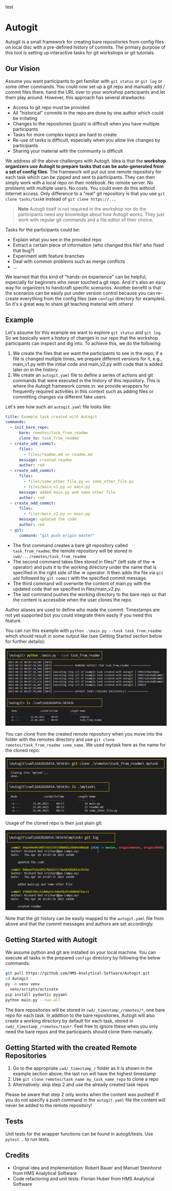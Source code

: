 test
# Autogit

Autogit is a small framework for creating bare repositories from config files on
local disc with a pre-defined history of commits. The primary purpose of this tool
is setting up interactive tasks for git workshops or git tutorials.

## Our Vision

Assume you want participants to get familiar with `git status` or `git log` or
some other commands. You could now set up a git repo and manually add / commit
files there, hand the URL over to your workshop participants and let them play around.
However, this approach has several drawbacks:

- Access to git repo must be provided
- All "historical" commits in the repo are done by one author which could be irritating
- Changes to the repositories (push) is difficult when you have multiple participants
- Tasks for more complex topics are hard to create
- Re-use of tasks is difficult, especially when you allow live changes by participants
- Sharing your material with the community is difficult

We address all the above challenges with Autogit.
Idea is that the **workshop organizers use Autogit to prepare tasks that can be auto-generated from a set of config files**.
The framework will put out one remote repository for each task which can be zipped and sent to participants.
They can then simply work with a local repo on their notebook.
No remote server. No problems with multiple users. No costs.
You could even do this without Internet access. Only difference to a "real"
git repository is that you use `git clone tasks/task0` instead of `git clone https://...`

> **Note**
> Autogit itself is not required in the workshop nor do the participants need any knowledge about how Autogit works. They just work with regular git commands and a file editor of their choice.

Tasks for the participants could be:

- Explain what you see in the provided repo
- Extract a certain piece of information (who changed this file? who fixed that bug?)
- Experiment with feature branches
- Deal with common problems such as merge conflicts
- ...

We learned that this kind of "hands-on experience" can be helpful, especially for beginners who never touched a git repo. And it's also an easy way for organizers to handcraft specific scenarios. Another benefit is that the scenarios can be easily put under version control because you can re-create everything from the config files (see `configs` directory for examples). So it's a great way to share git teaching material with others!

## Example

Let's assume for this example we want to explore `git status` and `git log`. So we basically want a history of changes in our repo that the workshop participants can inspect and dig into. To achieve this, we do the following:

1. We create the files that we want the participants to see in the repo; If a file is changed multiple times, we prepare different versions for it, e.g., main_v1.py with the initial code and main_v2.py with code that is added later on in the history.
2. We create an `autogit.yaml` file to define a series of actions and git commands that were executed in the history of this repository. This is where the Autogit framework comes in: we provide wrappers for frequently required activities in this context such as adding files or committing changes via different fake users.

Let's see how such an `autogit.yaml` file looks like:

```yaml
title: Example task created with Autogit
commands:
  - init_bare_repo:
      bare: remotes/task_from_readme
      clone_to: task_from_readme
  - create_add_commit:
      files:
        - files/readme.md => readme.md
      message: created readme
      author: red
  - create_add_commit:
      files:
        - files/some_other_file.py => some_other_file.py
        - files/main_v1.py => main.py
      message: added main.py and some other file
      author: red
  - create_add_commit:
      files:
        - files/main_v2.py => main.py
      message: updated the code
      author: red
  - git:
      command: "git push origin master"
```

- The first command creates a bare git repository called `task_from_readme`;
  the remote repository will be stored in `cwd/.../remotes/task_from_readme`
- The second command takes files stored in
  files/\* (left side of the => operator) and puts it to the working
  directory under the name that is specified in the right side of the => operator.
  It then adds the file via `git add` followed by `git commit` with the specified commit message.
- The third command will overwrite the content of main.py with
  the updated code that we specified in files/main_v2.py.
- The last command pushes the working directory to the bare repo so that the content
  is accessible when the user clones the repo.

Author aliases are used to define who made the commit.
Timestamps are not yet supported but you could integrate them easily if you need this feature.

You can run this example with `python .\main.py --task task_from_readme` which should result
in some output like (see Getting Started section below for further details):

![Run Autogit](docs/readme_figure.png)

You can clone from the created remote repository when you move into the folder with the remotes directory and use `git clone remotes/task_from_readme some_name`. We used mytask here as the name for the cloned repo:

![Show Result](docs/readme_figure2.png)

Usage of the cloned repo is then just plain git:

![Use Cloned Repo](docs/readme_figure3.png)

Note that the git history can be easily mapped to the `autogit.yaml` file from above and that the commit messages and authors are set accordingly.

## Getting Started with Autogit

We assume python and git are installed on your local machine. You can
execute all tasks in the prepared `configs` directory by following the below commands:

```bash
git pull https://github.com/HMS-Analytical-Software/Autogit.git
cd Autogit
py -m venv venv
. venv/scripts/activate
pip install pydantic pyyaml
python main.py --run-all
```

The bare repositories will be stored in `cwd/_timestamp_/remotes/*`, one bare repo for each task.
In addition to the bare repositories, Autogit will also create a working directory by default for each task, stored in `cwd/_timestamp_/remotes/task*`. Feel free to ignore these when you only need the bare repos and the participants should clone them manually.

## Getting Started with the created Remote Repositories

1. Go to the appropriate `cwd/_timestamp_/` folder as it is shown in the example section above; the last run will have the highest timestamp
2. Use `git clone remotes/task_name my_task_name_repo` to clone a repo
3. Alternatively: skip step 2 and use the already created task repos

Please be aware that step 2 only works when the content was pushed! If you do not specify a
push command in the `autogit.yaml` file the content will never be added to the remote repository!

## Tests

Unit tests for the wrapper functions can be found in autogit/tests. Use `pytest .` to run tests.

## Credits

- Original idea and implementation: Robert Bauer and Manuel Steinhorst from HMS Analytical Software
- Code refactoring and unit tests: Florian Huber from HMS Analytical Software
